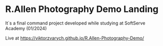 # R.Allen Photography Demo Landing

It`s a final command project developed while studying at SoftServe Academy (01/2024)

Live at https://viktorzvarych.github.io/R.Allen-Photography-Demo/
